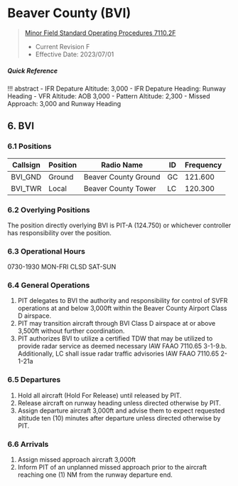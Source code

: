 # Beaver County (BVI)
> [Minor Field Standard Operating Procedures 7110.2F](../../authority-sections/7110.2F-authority.md)
> - Current Revision F
> - Effective Date: 2023/07/01

##### Quick Reference
!!! abstract
    - IFR Depature Altitude: 3,000
    - IFR Depature Heading: Runway Heading
    - VFR Altitude: AOB 3,000
    - Pattern Altitude: 2,300
    - Missed Approach: 3,000 and Runway Heading

## 6. BVI

### 6.1 Positions
| Callsign | Position | Radio Name | ID | Frequency |
| -- | -- | -- | -- | -- |
| BVI_GND | Ground | Beaver County Ground | GC | 121.600 |
| BVI_TWR | Local | Beaver County Tower | LC | 120.300 |

### 6.2 Overlying Positions
The position directly overlying BVI is PIT-A (124.750) or whichever controller has responsibility over the position.


### 6.3 Operational Hours
0730-1930 MON-FRI
CLSD SAT-SUN

### 6.4 General Operations
1. PIT delegates to BVI the authority and responsibility for control of SVFR operations at and below 3,000ft within the Beaver County Airport Class D airspace.
2. PIT may transition aircraft through BVI Class D airspace at or above 3,500ft without further coordination. 
3. PIT authorizes BVI to utilize a certified TDW that may be utilized to provide radar service as deemed necessary IAW FAAO 7110.65 3-1-9.b. Additionally, LC shall issue radar traffic advisories IAW FAAO 7110.65 2-1-21a

### 6.5 Departures
1. Hold all aircraft (Hold For Release) until released by PIT.
2. Release aircraft on runway heading unless directed otherwise by PIT.
3. Assign departure aircraft 3,000ft and advise them to expect requested altitude ten (10) minutes after departure unless directed otherwise by PIT.


### 6.6 Arrivals
1. Assign missed approach aircraft 3,000ft
2. Inform PIT of an unplanned missed approach prior to the aircraft reaching one (1) NM from the runway departure end.

